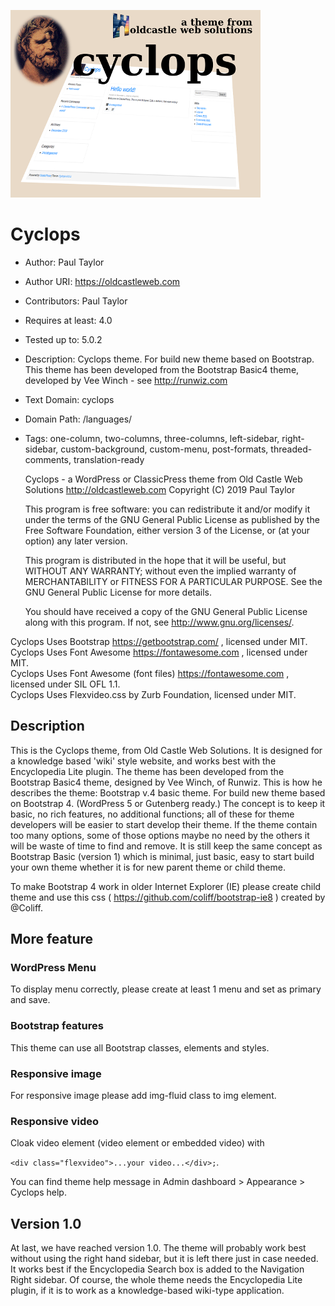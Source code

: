 ![cyclops](./assets/screenshot400.png)
# Cyclops
* Author: Paul Taylor
* Author URI: https://oldcastleweb.com
* Contributors: Paul Taylor
* Requires at least: 4.0
* Tested up to: 5.0.2
* Description: Cyclops theme. For build new theme based on Bootstrap. This theme has been developed from the Bootstrap Basic4 theme, developed by Vee Winch - see http://runwiz.com
* Text Domain: cyclops
* Domain Path: /languages/
* Tags: one-column, two-columns, three-columns, left-sidebar, right-sidebar, custom-background, custom-menu, post-formats, threaded-comments, translation-ready

    Cyclops - a WordPress or ClassicPress theme from Old Castle Web Solutions
    <http://oldcastleweb.com>
    Copyright (C) 2019 Paul Taylor

    This program is free software: you can redistribute it and/or modify
    it under the terms of the GNU General Public License as published by
    the Free Software Foundation, either version 3 of the License, or
    (at your option) any later version.

    This program is distributed in the hope that it will be useful,
    but WITHOUT ANY WARRANTY; without even the implied warranty of
    MERCHANTABILITY or FITNESS FOR A PARTICULAR PURPOSE.  See the
    GNU General Public License for more details.

    You should have received a copy of the GNU General Public License
    along with this program.  If not, see <http://www.gnu.org/licenses/>.

Cyclops Uses Bootstrap https://getbootstrap.com/ , licensed under MIT.<br>
Cyclops Uses Font Awesome https://fontawesome.com , licensed under MIT.<br>
Cyclops Uses Font Awesome (font files) https://fontawesome.com , licensed under SIL OFL 1.1.<br>
Cyclops Uses Flexvideo.css by Zurb Foundation, licensed under MIT.

## Description

This is the Cyclops theme, from Old Castle Web Solutions. It is designed for a knowledge based 'wiki' style website, and works best with the Encyclopedia Lite plugin. 
The theme has been developed from the Bootstrap Basic4 theme, designed by Vee Winch, of Runwiz. This is how he describes the theme:
Bootstrap v.4 basic theme. For build new theme based on Bootstrap 4. (WordPress 5 or Gutenberg ready.)
The concept is to keep it basic, no rich features, no additional functions; all of these for theme developers will be easier to start develop their theme.
If the theme contain too many options, some of those options maybe no need by the others it will be waste of time to find and remove.
It is still keep the same concept as Bootstrap Basic (version 1) which is minimal, just basic, easy to start build your own theme whether it is for new parent theme or child theme.

To make Bootstrap 4 work in older Internet Explorer (IE) please create child theme and use this css ( https://github.com/coliff/bootstrap-ie8 ) created by @Coliff.

## More feature

### WordPress Menu
To display menu correctly, please create at least 1 menu and set as primary and save.

### Bootstrap features
This theme can use all Bootstrap classes, elements and styles.

### Responsive image
For responsive image please add img-fluid class to img element.

### Responsive video
Cloak video element (video element or embedded video) with 

`<div class="flexvideo">...your video...</div>;`.

You can find theme help message in Admin dashboard > Appearance > Cyclops help.

## Version 1.0
At last, we have reached version 1.0. The theme will probably work best without using the right hand sidebar, but it is left there just in case needed. It works best if the Encyclopedia Search box is added to the Navigation Right sidebar. Of course, the whole theme needs the Encyclopedia Lite plugin, if it is to work as a knowledge-based wiki-type application.
